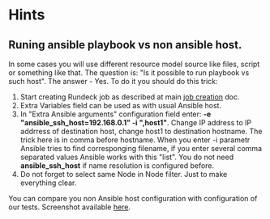 # Hints

## Runing ansible playbook vs non ansible host.

In some cases you will use different resource model source like files, script or something like that. The question is: "Is it possible to run playbook vs such host". The answer - Yes. 
To do it you should do this trick:

1. Start creating Rundeck job as described at main [job creation](job_config.md) doc.
2. Extra Variables field can be used as with usual Ansible host.
3. In "Extra Ansible arguments" configuration field enter: **-e "ansible_ssh_host=192.168.0.1" -i ",host1"**. Change IP address to IP addrress of destination host, change host1 to destination hostname. The trick here is in comma before hostname. When you enter -i parametr Ansible tries to find corresponging filename, if you enter several comma separated values Ansible works with this "list". You do not need **ansible_ssh_host** if name resolution is configured before.
4. Do not forget to select same Node in Node filter. Just to make everything clear.

You can compare you non Ansible host configuration with configuration of our tests. Screenshot available [here](img/rundeck_node_config_trick.png).